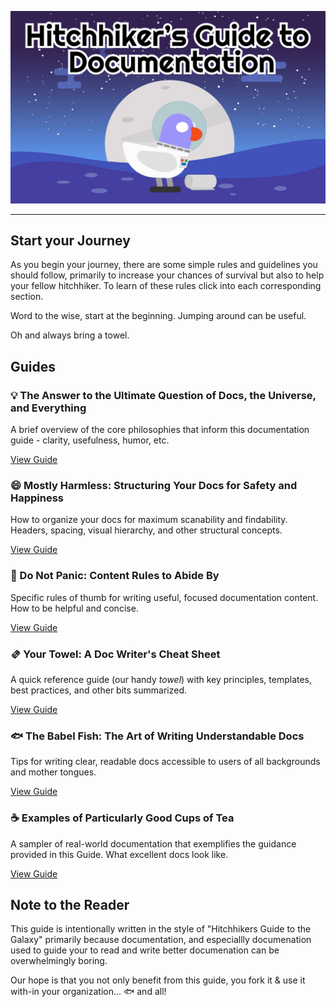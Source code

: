 <p align="center">
  <img src="/assets/duck-in-space.png" />
  <hr>
</p>

## Start your Journey

As you begin your journey, there are some simple rules and guidelines you should follow, primarily to increase your chances of survival but also to help your fellow hitchhiker. To learn of these rules click into each corresponding section.

Word to the wise, start at the beginning. Jumping around can be useful. 

Oh and always bring a towel.

## Guides

### 💡 The Answer to the Ultimate Question of Docs, the Universe, and Everything

A brief overview of the core philosophies that inform this documentation guide - clarity, usefulness, humor, etc.

[View Guide](/guides/42.md)

### 😄 Mostly Harmless: Structuring Your Docs for Safety and Happiness

How to organize your docs for maximum scanability and findability. Headers, spacing, visual hierarchy, and other structural concepts.

[View Guide](/guides/structure.md)

### 🦺 Do Not Panic: Content Rules to Abide By

Specific rules of thumb for writing useful, focused documentation content. How to be helpful and concise.

[View Guide](/guides/rules.md)

### 🫔 Your Towel: A Doc Writer's Cheat Sheet

A quick reference guide (our handy _towel_) with key principles, templates, best practices, and other bits summarized.

[View Guide](/guides/cheatsheet.md)

### 🐟 The Babel Fish: The Art of Writing Understandable Docs

Tips for writing clear, readable docs accessible to users of all backgrounds and mother tongues.

[View Guide](/guides/art-of-writing-docs.md)

### ☕️ Examples of Particularly Good Cups of Tea

A sampler of real-world documentation that exemplifies the guidance provided in this Guide. What excellent docs look like.

[View Guide](/guides/examples.md)

## Note to the Reader

This guide is intentionally written in the style of "Hitchhikers Guide to the Galaxy" primarily because documentation, and especiallly documenation used to guide your to read and write better documenation can be overwhelmingly boring. 

Our hope is that you not only benefit from this guide, you fork it & use it with-in your organization... 🐟 and all!

